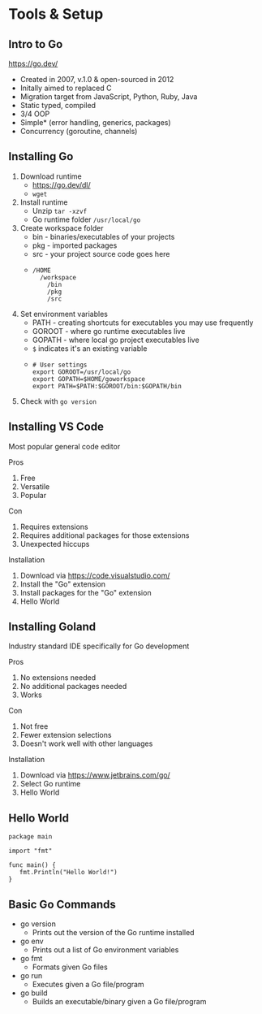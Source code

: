 # Tools & Setup

## Intro to Go
https://go.dev/
- Created in 2007, v.1.0 & open-sourced in 2012
- Initally aimed to replaced C
- Migration target from JavaScript, Python, Ruby, Java
- Static typed, compiled
- 3/4 OOP
- Simple* (error handling, generics, packages)
- Concurrency (goroutine, channels)

## Installing Go
1. Download runtime
   - https://go.dev/dl/
   - `wget`
2. Install runtime
   - Unzip `tar -xzvf`
   - Go runtime folder `/usr/local/go`
3. Create workspace folder
   - bin - binaries/executables of your projects
   - pkg - imported packages
   - src - your project source code goes here
   - ```
     /HOME
       /workspace
         /bin
         /pkg
         /src
4. Set environment variables 
   - PATH - creating shortcuts for executables you may use frequently
   - GOROOT - where go runtime executables live
   - GOPATH -  where local go project executables live
   - `$` indicates it's an existing variable
   - ```
     # User settings
     export GOROOT=/usr/local/go
     export GOPATH=$HOME/goworkspace
     export PATH=$PATH:$GOROOT/bin:$GOPATH/bin
5. Check with `go version`

## Installing VS Code
Most popular general code editor

Pros
1. Free
2. Versatile
3. Popular

Con
1. Requires extensions
2. Requires additional packages for those extensions
3. Unexpected hiccups

Installation
1. Download via
   https://code.visualstudio.com/
2. Install the "Go" extension
3. Install packages for the "Go" extension
4. Hello World


## Installing Goland
Industry standard IDE specifically for Go development

Pros
1. No extensions needed
2. No additional packages needed 
3. Works

Con
1. Not free
2. Fewer extension selections
3. Doesn't work well with other languages

Installation
1. Download via https://www.jetbrains.com/go/
2. Select Go runtime
3. Hello World

## Hello World
```
package main

import "fmt"

func main() {
   fmt.Println("Hello World!")
}

```

## Basic Go Commands
- go version
  - Prints out the version of the Go runtime installed
- go env
  - Prints out a list of Go environment variables 
- go fmt
  - Formats given Go files
- go run
  - Executes given a Go file/program
- go build
  - Builds an executable/binary given a Go file/program